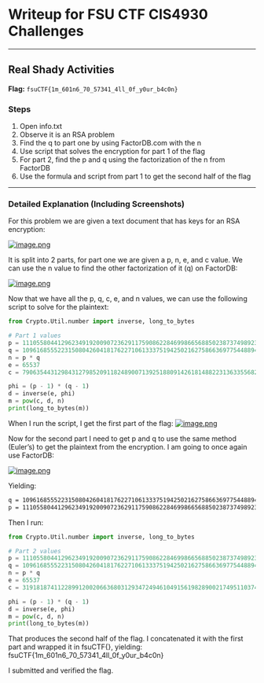 # Writeup for FSU CTF CIS4930 Challenges

---

## Real Shady Activities

**Flag:** `fsuCTF{1m_601n6_70_57341_4ll_0f_y0ur_b4c0n}`

### Steps

1. Open info.txt  
2. Observe it is an RSA problem  
3. Find the q to part one by using FactorDB.com with the n  
4. Use script that solves the encryption for part 1 of the flag  
5. For part 2, find the p and q using the factorization of the n from FactorDB  
6. Use the formula and script from part 1 to get the second half of the flag  

---

### Detailed Explanation (Including Screenshots)

For this problem we are given a text document that has keys for an RSA encryption:

[![image.png](https://i.postimg.cc/c4Bt9PtV/image.png)](https://postimg.cc/Wht4tWnn)


It is split into 2 parts, for part one we are given a p, n, e, and c value. We can use the n value to find the other factorization of it (q) on FactorDB:

[![image.png](https://i.postimg.cc/9MyQ4qGv/image.png)](https://postimg.cc/YGqHZ0D3)

Now that we have all the p, q, c, e, and n values, we can use the following script to solve for the plaintext:

```python
from Crypto.Util.number import inverse, long_to_bytes

# Part 1 values
p = 11105580441296234919200907236291175908622846998665688502387374989234475099992221846069644422886733383699529058763023866081683746151428127719857074880731269
q = 10961685552231508042604181762271061333751942502162758663697754488945222725193681945116880210945532835675000224607261947873752437587973604689963482978347007
n = p * q
e = 65537
c = 79063544312984312798520911824890071392518809142618148822313633556824158262191049531006196303194865186500040421364473148533761705581532512148302648043423850857111233714713611143621575938326816556290765784453062375769346752272731913117638422743885325987599450917789833300609500761988030318812363483700646872529

phi = (p - 1) * (q - 1)
d = inverse(e, phi)
m = pow(c, d, n)
print(long_to_bytes(m))
```


When I run the script, I get the first part of the flag:
[![image.png](https://i.postimg.cc/Xq8NLS1L/image.png)](https://postimg.cc/N2KwGVc2)

Now for the second part I need to get p and q to use the same method (Euler’s) to get the plaintext from the encryption. I am going to once again use FactorDB:

[![image.png](https://i.postimg.cc/9FbKmFq1/image.png)](https://postimg.cc/fJ3B5sC0)

Yielding: 

```bash
q = 10961685552231508042604181762271061333751942502162758663697754488945222725193681945116880210945532835675000224607261947873752437587973604689963482978347007
p = 11105580441296234919200907236291175908622846998665688502387374989234475099992221846069644422886733383699529058763023866081683746151428127719857074880731269
```

Then I run:

```python
from Crypto.Util.number import inverse, long_to_bytes

# Part 2 values
p = 11105580441296234919200907236291175908622846998665688502387374989234475099992221846069644422886733383699529058763023866081683746151428127719857074880731269
q = 10961685552231508042604181762271061333751942502162758663697754488945222725193681945116880210945532835675000224607261947873752437587973604689963482978347007
n = p * q
e = 65537
c = 31918187411228991200206636803129347249461049156198289002174951103741795604040014098497097431502686392042251335475888630755521096032867001069089949048524654310477420603453217037486980308935810521707393843434371222232259086837508701025736041635736496922441249943404064734138264849151774706904073269398446931601

phi = (p - 1) * (q - 1)
d = inverse(e, phi)
m = pow(c, d, n)
print(long_to_bytes(m))
```

That produces the second half of the flag. I concatenated it with the first part and wrapped it in fsuCTF{}, yielding:
fsuCTF{1m_601n6_70_57341_4ll_0f_y0ur_b4c0n}

I submitted and verified the flag.